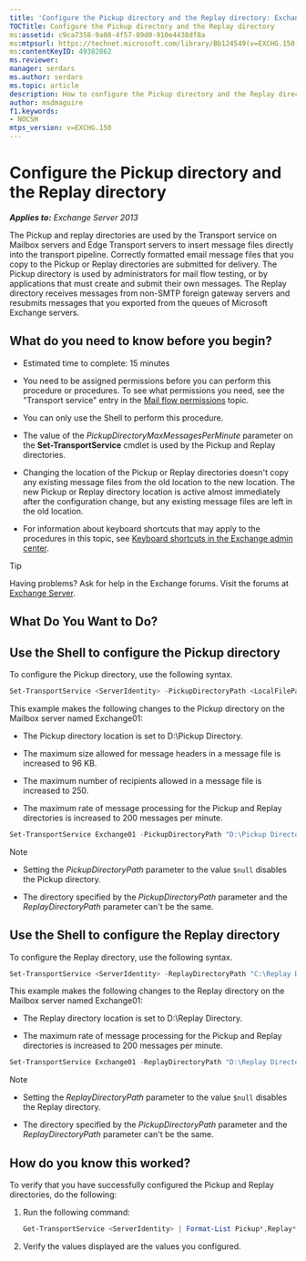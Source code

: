```yaml
---
title: 'Configure the Pickup directory and the Replay directory: Exchange 2013 Help'
TOCTitle: Configure the Pickup directory and the Replay directory
ms:assetid: c9ca7358-9a08-4f57-89d0-910e4438df8a
ms:mtpsurl: https://technet.microsoft.com/library/Bb124549(v=EXCHG.150)
ms:contentKeyID: 49382862
ms.reviewer: 
manager: serdars
ms.author: serdars
ms.topic: article
description: How to configure the Pickup directory and the Replay directory in Exchange Server
author: msdmaguire
f1.keywords:
- NOCSH
mtps_version: v=EXCHG.150
---
```


# Configure the Pickup directory and the Replay directory

_**Applies to:** Exchange Server 2013_

The Pickup and replay directories are used by the Transport service on Mailbox servers and Edge Transport servers to insert message files directly into the transport pipeline. Correctly formatted email message files that you copy to the Pickup or Replay directories are submitted for delivery. The Pickup directory is used by administrators for mail flow testing, or by applications that must create and submit their own messages. The Replay directory receives messages from non-SMTP foreign gateway servers and resubmits messages that you exported from the queues of Microsoft Exchange servers.

## What do you need to know before you begin?

- Estimated time to complete: 15 minutes

- You need to be assigned permissions before you can perform this procedure or procedures. To see what permissions you need, see the "Transport service" entry in the [Mail flow permissions](mail-flow-permissions-exchange-2013-help.md) topic.

- You can only use the Shell to perform this procedure.

- The value of the *PickupDirectoryMaxMessagesPerMinute* parameter on the **Set-TransportService** cmdlet is used by the Pickup and Replay directories.

- Changing the location of the Pickup or Replay directories doesn't copy any existing message files from the old location to the new location. The new Pickup or Replay directory location is active almost immediately after the configuration change, but any existing message files are left in the old location.

- For information about keyboard shortcuts that may apply to the procedures in this topic, see [Keyboard shortcuts in the Exchange admin center](keyboard-shortcuts-in-the-exchange-admin-center-2013-help.md).

> [!TIP]
> Having problems? Ask for help in the Exchange forums. Visit the forums at [Exchange Server](https://social.technet.microsoft.com/forums/office/home?category=exchangeserver).

## What Do You Want to Do?

## Use the Shell to configure the Pickup directory

To configure the Pickup directory, use the following syntax.

```powershell
Set-TransportService <ServerIdentity> -PickupDirectoryPath <LocalFilePath> -PickupDirectoryMaxHeaderSize <Size> -PickupDirectoryMaxRecipientsPerMessage <Integer> -PickupDirectoryMaxMessagesPerMinute <Integer>
```

This example makes the following changes to the Pickup directory on the Mailbox server named Exchange01:

- The Pickup directory location is set to D:\\Pickup Directory.

- The maximum size allowed for message headers in a message file is increased to 96 KB.

- The maximum number of recipients allowed in a message file is increased to 250.

- The maximum rate of message processing for the Pickup and Replay directories is increased to 200 messages per minute.

```powershell
Set-TransportService Exchange01 -PickupDirectoryPath "D:\Pickup Directory" -PickupDirectoryMaxHeaderSize 96KB -PickupDirectoryMaxRecipientsPerMessage 250 -PickupDirectoryMaxMessagesPerMinute 200
```

> [!NOTE]
> <UL>
> <LI>
> <P>Setting the <EM>PickupDirectoryPath</EM> parameter to the value <CODE>$null</CODE> disables the Pickup directory.</P>
> <LI>
> <P>The directory specified by the <EM>PickupDirectoryPath</EM> parameter and the <EM>ReplayDirectoryPath</EM> parameter can't be the same.</P></LI></UL>

## Use the Shell to configure the Replay directory

To configure the Replay directory, use the following syntax.

```powershell
Set-TransportService <ServerIdentity> -ReplayDirectoryPath "C:\Replay Directory" <LocalFilePath> -PickupDirectoryMaxMessagesPerMinute <Integer>
```

This example makes the following changes to the Replay directory on the Mailbox server named Exchange01:

- The Replay directory location is set to D:\\Replay Directory.

- The maximum rate of message processing for the Pickup and Replay directories is increased to 200 messages per minute.

```powershell
Set-TransportService Exchange01 -ReplayDirectoryPath "D:\Replay Directory" -PickupDirectoryMaxMessagesPerMinute 200
```

> [!NOTE]
> <UL>
> <LI>
> <P>Setting the <EM>ReplayDirectoryPath</EM> parameter to the value <CODE>$null</CODE> disables the Replay directory.</P>
> <LI>
> <P>The directory specified by the <EM>PickupDirectoryPath</EM> parameter and the <EM>ReplayDirectoryPath</EM> parameter can't be the same.</P></LI></UL>

## How do you know this worked?

To verify that you have successfully configured the Pickup and Replay directories, do the following:

1. Run the following command:

   ```powershell
   Get-TransportService <ServerIdentity> | Format-List Pickup*,Replay*
   ```

2. Verify the values displayed are the values you configured.
